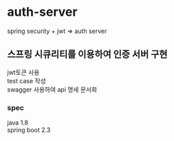 # auth-server
spring security + jwt => auth server

## 스프링 시큐리티를 이용하여 인증 서버 구현  
jwt토큰 사용  
test case 작성  
swagger 사용하여 api 명세 문서화  


### spec
java 1.8  
spring boot 2.3  
